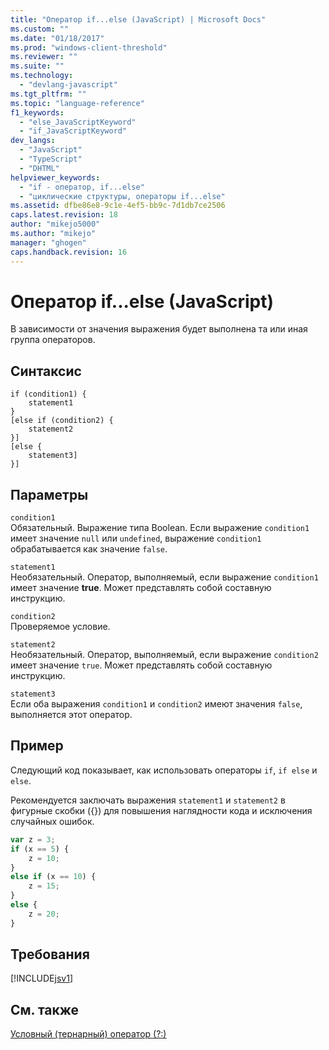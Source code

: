 ```yaml
---
title: "Оператор if...else (JavaScript) | Microsoft Docs"
ms.custom: ""
ms.date: "01/18/2017"
ms.prod: "windows-client-threshold"
ms.reviewer: ""
ms.suite: ""
ms.technology: 
  - "devlang-javascript"
ms.tgt_pltfrm: ""
ms.topic: "language-reference"
f1_keywords: 
  - "else_JavaScriptKeyword"
  - "if_JavaScriptKeyword"
dev_langs: 
  - "JavaScript"
  - "TypeScript"
  - "DHTML"
helpviewer_keywords: 
  - "if - оператор, if...else"
  - "циклические структуры, операторы if...else"
ms.assetid: dfbe86e8-9c1e-4ef5-bb9c-7d1db7ce2506
caps.latest.revision: 18
author: "mikejo5000"
ms.author: "mikejo"
manager: "ghogen"
caps.handback.revision: 16
---
```

# Оператор if...else (JavaScript)
В зависимости от значения выражения будет выполнена та или иная группа операторов.  
  
## Синтаксис  
  
```  
if (condition1) {  
    statement1  
}  
[else if (condition2) {  
    statement2  
}]  
[else {  
    statement3]   
}]  
```  
  
## Параметры  
 `condition1`  
 Обязательный.  Выражение типа Boolean.  Если выражение `condition1` имеет значение `null` или `undefined`, выражение `condition1` обрабатывается как значение `false`.  
  
 `statement1`  
 Необязательный.  Оператор, выполняемый, если выражение `condition1` имеет значение **true**.  Может представлять собой составную инструкцию.  
  
 `condition2`  
 Проверяемое условие.  
  
 `statement2`  
 Необязательный.  Оператор, выполняемый, если выражение `condition2` имеет значение `true`.  Может представлять собой составную инструкцию.  
  
 `statement3`  
 Если оба выражения `condition1` и `condition2` имеют значения `false`, выполняется этот оператор.  
  
## Пример  
 Следующий код показывает, как использовать операторы `if`, `if else` и `else`.  
  
 Рекомендуется заключать выражения `statement1` и `statement2` в фигурные скобки \({}\) для повышения наглядности кода и исключения случайных ошибок.  
  
```javascript  
var z = 3;  
if (x == 5) {  
    z = 10;  
}  
else if (x == 10) {  
    z = 15;  
}  
else {  
    z = 20;  
}  
```  
  
## Требования  
 [!INCLUDE[jsv1](../../javascript/misc/includes/jsv1-md.md)]  
  
## См. также  
 [Условный \(тернарный\) оператор \(?:\)](../../javascript/reference/conditional-ternary-operator-decrement-javascript.md)